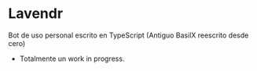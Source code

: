 # Lavendr
 Bot de uso personal escrito en TypeScript (Antiguo BasilX reescrito desde cero)

- Totalmente un work in progress.